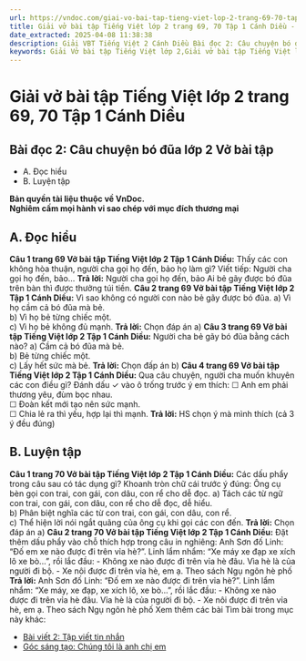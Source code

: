 ```yaml
---
url: https://vndoc.com/giai-vo-bai-tap-tieng-viet-lop-2-trang-69-70-tap-1-canh-dieu-321336
title: Giải vở bài tập Tiếng Việt lớp 2 trang 69, 70 Tập 1 Cánh Diều - VnDoc.com
date_extracted: 2025-04-08 11:38:38
description: Giải VBT Tiếng Việt 2 Cánh Diều Bài đọc 2: Câu chuyện bó đũa trang 69 được biên soạn nhằm giúp các em HS học tập tốt môn Tiếng Việt lớp 2 Cánh Diều. Mời các bạn tham khảo.
keywords: Giải Vở bài tập Tiếng Việt lớp 2,Giải vở bài tập Tiếng Việt lớp 2 trang 69 Tập 1 Cánh Diều,Giải Bài đọc 2 Câu chuyện bó đũa lớp 2 Cánh Diều Vở bài tập,Bài 17 Chị ngã em nâng lớp 2 Vở bài tập,Giải VBT Tiếng Việt lớp 2 Tập 1 trang 69 Cánh Diều,Giải Bài đọc 2 Câu chuyện bó đũa lớp 2 Cánh Diều,Giải vbt Tiếng Việt lớp 2
---
```


# Giải vở bài tập Tiếng Việt lớp 2 trang 69, 70 Tập 1 Cánh Diều
## **Bài đọc 2: Câu chuyện bó đũa lớp 2 Vở bài tập**
  * A. Đọc hiểu
  * B. Luyện tập

**Bản quyền tài liệu thuộc về VnDoc.**  
**Nghiêm cấm mọi hành vi sao chép với mục đích thương mại**
## **A. Đọc hiểu**
**Câu 1 trang 69 Vở bài tập Tiếng Việt lớp 2 Tập 1 Cánh Diều:** Thấy các con không hòa thuận, người cha gọi họ đến, bảo họ làm gì? Viết tiếp:
Người cha gọi họ đến, bảo…
**Trả lời:**
Người cha gọi họ đến, bảo Ai bẻ gãy được bó đũa trên bàn thì được thưởng túi tiền.
**Câu 2 trang 69 Vở bài tập Tiếng Việt lớp 2 Tập 1 Cánh Diều:** Vì sao không có người con nào bẻ gãy được bó đũa.
a\) Vì họ cầm cả bó đũa mà bẻ.  
b\) Vì họ bẻ từng chiếc một.  
c\) Vì họ bẻ không đủ mạnh.
**Trả lời:**
Chọn đáp án a\)
**Câu 3 trang 69 Vở bài tập Tiếng Việt lớp 2 Tập 1 Cánh Diều:** Người cha bẻ gãy bó đũa bằng cách nào?
a\) Cầm cả bó đũa mà bẻ.  
b\) Bẻ từng chiếc một.  
c\) Lấy hết sức mà bẻ.
**Trả lời:**
Chọn đấp án b\)
**Câu 4 trang 69 Vở bài tập Tiếng Việt lớp 2 Tập 1 Cánh Diều:** Qua câu chuyện, người cha muốn khuyên các con điều gì? Đánh dấu ✓ vào ô trống trước ý em thích:
☐ Anh em phải thương yêu, đùm bọc nhau.  
☐ Đoàn kết mới tạo nên sức mạnh.  
☐ Chia lẻ ra thì yếu, hợp lại thì mạnh.
**Trả lời:**
HS chọn ý mà mình thích \(cả 3 ý đều đúng\)
## **B. Luyện tập**
**Câu 1 trang 70 Vở bài tập Tiếng Việt lớp 2 Tập 1 Cánh Diều:** Các dấu phẩy trong câu sau có tác dụng gì? Khoanh tròn chữ cái trước ý đúng:
Ông cụ bèn gọi con trai, con gái, con dâu, con rể cho dễ đọc.
a\) Tách các từ ngữ con trai, con gái, con dâu, con rể cho dễ đọc, dễ hiểu.  
b\) Phân biệt nghĩa các từ con trai, con gái, con dâu, con rể.  
c\) Thể hiện lời nói ngắt quãng của ông cụ khi gọi các con đến.
**Trả lời:**
Chọn đáp án a\)
**Câu 2 trang 70 Vở bài tập Tiếng Việt lớp 2 Tập 1 Cánh Diều:** Đặt thêm dấu phẩy vào chỗ thích hợp trong câu in nghiêng:
Anh Sơn đố Linh: “Đố em xe nào được đi trên vỉa hè?”. Linh lẩm nhẩm: “Xe máy xe đạp xe xích lô xe bò...”, rồi lắc đầu:
\- Không xe nào được đi trên vỉa hè đâu. Vìa hè là của người đi bộ.
\- Xe nôi được đi trên vỉa hè, em ạ.
Theo  sách Ngụ ngôn hè phố
**Trả lời:**
Anh Sơn đố Linh: “Đố em xe nào được đi trên vỉa hè?”. Linh lẩm nhẩm: “Xe máy, xe đạp, xe xích lô, xe bò...”, rồi lắc đầu:
\- Không xe nào được đi trên vỉa hè đâu. Vỉa hè là của người đi bộ.
\- Xe nôi được đi trên vỉa hè, em ạ.
Theo sách Ngụ ngôn hè phố
Xem thêm các bài Tìm bài trong mục này khác:
  * [Bài viết 2: Tập viết tin nhắn](</giai-vo-bai-tap-tieng-viet-lop-2-trang-70-tap-1-canh-dieu-321338>)
  * [Góc sáng tạo: Chúng tôi là anh chị em](</giai-vo-bai-tap-tieng-viet-lop-2-trang-71-tap-1-canh-dieu-321342>)

